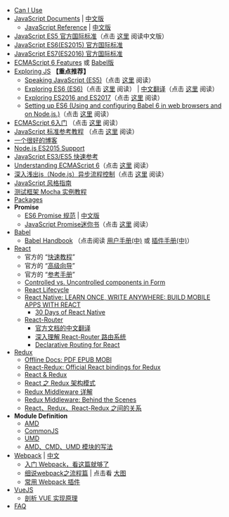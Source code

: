 
- [Can I Use](http://caniuse.com/#index)
- [JavaScript Documents](https://developer.mozilla.org/en-US/docs/Web/JavaScript) | [中文版](https://developer.mozilla.org/zh-CN/docs/Web/JavaScript)
    - [JavaScript Reference](https://developer.mozilla.org/en-US/docs/Web/JavaScript/Reference) | [中文版](https://developer.mozilla.org/zh-CN/docs/Web/JavaScript/Reference)
- [JavaScript ES5 官方国际标准](http://www.ecma-international.org/ecma-262/5.1)（点击 [这里](http://yanhaijing.com/es5) 阅读中文版）
- [JavaScript ES6(ES2015) 官方国际标准](http://www.ecma-international.org/ecma-262/6.0)
- [JavaScript ES7(ES2016) 官方国际标准](http://www.ecma-international.org/ecma-262/7.0)
- [ECMAScript 6 Features](https://github.com/lukehoban/es6features#readme) 或 [Babel版](https://babeljs.io/learn-es2015/)
- [Exploring JS](http://exploringjs.com) **【重点推荐】**
    - [Speaking JavaScript (ES5)](http://speakingjs.com/)（点击 [这里](http://speakingjs.com/es5/index.html) 阅读）
    - [Exploring ES6 (ES6)](http://exploringjs.com/es6.html)（点击 [这里](http://exploringjs.com/es6/index.html) 阅读） | [中文翻译](https://github.com/es6-org/exploring-es6)（点击 [这里](http://es6-org.github.io/exploring-es6) 阅读）
    - [Exploring ES2016 and ES2017](http://exploringjs.com/es2016-es2017.html)（点击 [这里](http://exploringjs.com/es2016-es2017/index.html) 阅读）
    - [Setting up ES6 (Using and configuring Babel 6 in web browsers and on Node.js.)](http://exploringjs.com/setting-up-es6.html)（点击 [这里](https://leanpub.com/setting-up-es6/read) 阅读）
- [ECMAScript 6入门](https://github.com/ruanyf/es6tutorial) （点击 [这里](http://es6.ruanyifeng.com) 阅读）
- [JavaScript 标准参考教程](https://github.com/ruanyf/jstutorial) （点击 [这里](http://javascript.ruanyifeng.com/) 阅读）
- [一个很好的博客](https://github.com/jawil/blog)
- [Node.js ES2015 Support](http://node.green/)
- [JavaScript ES3/ES5 快速参考](./js-quick-reference.md)
- [Understanding ECMAScript 6](https://github.com/nzakas/understandinges6)（点击 [这里](https://leanpub.com/understandinges6/read/) 阅读）
- [深入浅出js（Node.js）异步流程控制](https://github.com/i5ting/asynchronous-flow-control)（点击 [这里](https://i5ting.github.io/asynchronous-flow-control) 阅读）
- [JavaScript 风格指南](https://github.com/alivebao/clean-code-js)
- [测试框架 Mocha 实例教程](http://www.ruanyifeng.com/blog/2015/12/a-mocha-tutorial-of-examples.html)
- [Packages](./packages.md)
- **Promise**
    - [ES6 Promise 规范](https://promisesaplus.com/) | [中文版](http://malcolmyu.github.io/malnote/2015/06/12/Promises-A-Plus/)
    - [JavaScript Promise迷你书](https://github.com/liubin/promises-book)（点击 [这里](http://liubin.org/promises-book) 阅读）
- [Babel](https://babeljs.io)
    - [Babel Handbook](https://github.com/thejameskyle/babel-handbook) （点击阅读 [用户手册(中)](https://github.com/thejameskyle/babel-handbook/blob/master/translations/zh-Hans/user-handbook.md) 或 [插件手册(中)](https://github.com/thejameskyle/babel-handbook/blob/master/translations/zh-Hans/plugin-handbook.md)）
- [React](https://facebook.github.io/react)
    - 官方的 “[快速教程](https://facebook.github.io/react/docs/installation.html)”
    - 官方的 “[高级向导](https://facebook.github.io/react/docs/jsx-in-depth.html)”
    - 官方的 “[参考手册](https://facebook.github.io/react/docs/react-api.html)”
    - [Controlled vs. Uncontrolled components in Form](https://goshakkk.name/controlled-vs-uncontrolled-inputs-react/)
    - [React Lifecycle](./_static/2.jpg)
    - [React Native: LEARN ONCE, WRITE ANYWHERE: BUILD MOBILE APPS WITH REACT](https://facebook.github.io/react-native/docs/getting-started.html)
        - [30 Days of React Native](https://github.com/fangwei716/30-days-of-react-native)
    - [React-Router](https://github.com/ReactTraining/react-router)
        - [官方文档的中文翻译](http://react-guide.github.io/react-router-cn/index.html)
        - [深入理解 React-Router 路由系统](https://zhuanlan.zhihu.com/p/20381597?columnSlug=purerender)
        - [Declarative Routing for React](https://react-router.now.sh/)
- [Redux](http://redux.js.org/)
    - [Offline Docs: PDF EPUB MOBI](https://github.com/paulkogel/redux-offline-docs)
    - [React-Redux: Official React bindings for Redux](http://redux.js.org/docs/basics/UsageWithReact.html)
    - [React & Redux](https://github.com/bailicangdu/react-pxq)
    - [React 之 Redux 架构模式](https://gmiam.com/post/react-redux.html)
    - [Redux Middleware 详解](https://zhuanlan.zhihu.com/p/20597452)
    - [Redux Middleware: Behind the Scenes](http://briantroncone.com/?p=529)
    - [React、Redux、React-Redux 之间的关系](./_static/3.png)
- **Module Definition**
    - [AMD](https://github.com/amdjs/amdjs-api)
    - [CommonJS](http://www.commonjs.org)
    - [UMD](https://github.com/umdjs/umd)
    - [AMD、CMD、UMD 模块的写法](./amd-commonjs-umd.md)
- [Webpack](https://webpack.js.org) | [中文](https://doc.webpack-china.org/)
    - [入门 Webpack，看这篇就够了](http://www.jianshu.com/p/42e11515c10f)
    - [细说webpack之流程篇](http://www.cnblogs.com/yxy99/p/5852987.html) | 点击看 [大图](https://github.com/xgfone/snippet/raw/master/snippet/docs/js/_static/1.jpg)
    - [常用 Webpack 插件](./webpack-plugins.md)
- [VueJS](http://vuejs.org)
    - [剖析 VUE 实现原理](https://github.com/DMQ/mvvm)
- [FAQ](./faq.md)
